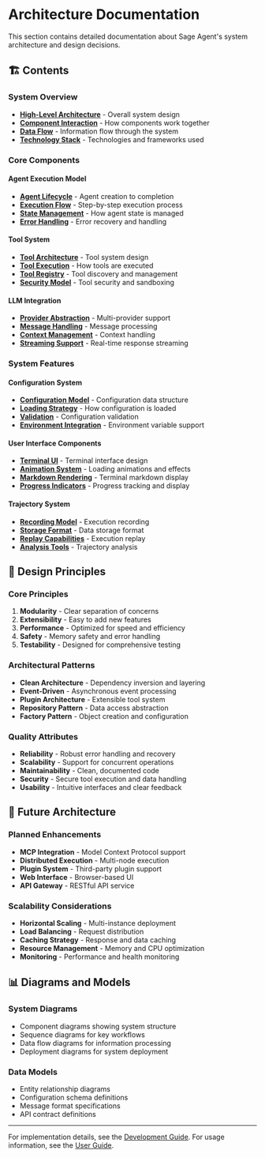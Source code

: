 # Architecture Documentation

This section contains detailed documentation about Sage Agent's system architecture and design decisions.

## 🏗️ Contents

### System Overview
- **[High-Level Architecture](system-overview.md#high-level-architecture)** - Overall system design
- **[Component Interaction](system-overview.md#component-interaction)** - How components work together
- **[Data Flow](system-overview.md#data-flow)** - Information flow through the system
- **[Technology Stack](system-overview.md#technology-stack)** - Technologies and frameworks used

### Core Components

#### Agent Execution Model
- **[Agent Lifecycle](agent-execution.md#lifecycle)** - Agent creation to completion
- **[Execution Flow](agent-execution.md#execution-flow)** - Step-by-step execution process
- **[State Management](agent-execution.md#state-management)** - How agent state is managed
- **[Error Handling](agent-execution.md#error-handling)** - Error recovery and handling

#### Tool System
- **[Tool Architecture](tool-system.md#architecture)** - Tool system design
- **[Tool Execution](tool-system.md#execution)** - How tools are executed
- **[Tool Registry](tool-system.md#registry)** - Tool discovery and management
- **[Security Model](tool-system.md#security)** - Tool security and sandboxing

#### LLM Integration
- **[Provider Abstraction](llm-integration.md#provider-abstraction)** - Multi-provider support
- **[Message Handling](llm-integration.md#message-handling)** - Message processing
- **[Context Management](llm-integration.md#context-management)** - Context handling
- **[Streaming Support](llm-integration.md#streaming)** - Real-time response streaming

### System Features

#### Configuration System
- **[Configuration Model](configuration.md#model)** - Configuration data structure
- **[Loading Strategy](configuration.md#loading)** - How configuration is loaded
- **[Validation](configuration.md#validation)** - Configuration validation
- **[Environment Integration](configuration.md#environment)** - Environment variable support

#### User Interface Components
- **[Terminal UI](ui-components.md#terminal-ui)** - Terminal interface design
- **[Animation System](ui-components.md#animations)** - Loading animations and effects
- **[Markdown Rendering](ui-components.md#markdown)** - Terminal markdown display
- **[Progress Indicators](ui-components.md#progress)** - Progress tracking and display

#### Trajectory System
- **[Recording Model](trajectory-system.md#recording)** - Execution recording
- **[Storage Format](trajectory-system.md#storage)** - Data storage format
- **[Replay Capabilities](trajectory-system.md#replay)** - Execution replay
- **[Analysis Tools](trajectory-system.md#analysis)** - Trajectory analysis

## 🔧 Design Principles

### Core Principles
1. **Modularity** - Clear separation of concerns
2. **Extensibility** - Easy to add new features
3. **Performance** - Optimized for speed and efficiency
4. **Safety** - Memory safety and error handling
5. **Testability** - Designed for comprehensive testing

### Architectural Patterns
- **Clean Architecture** - Dependency inversion and layering
- **Event-Driven** - Asynchronous event processing
- **Plugin Architecture** - Extensible tool system
- **Repository Pattern** - Data access abstraction
- **Factory Pattern** - Object creation and configuration

### Quality Attributes
- **Reliability** - Robust error handling and recovery
- **Scalability** - Support for concurrent operations
- **Maintainability** - Clean, documented code
- **Security** - Secure tool execution and data handling
- **Usability** - Intuitive interfaces and clear feedback

## 🚀 Future Architecture

### Planned Enhancements
- **MCP Integration** - Model Context Protocol support
- **Distributed Execution** - Multi-node execution
- **Plugin System** - Third-party plugin support
- **Web Interface** - Browser-based UI
- **API Gateway** - RESTful API service

### Scalability Considerations
- **Horizontal Scaling** - Multi-instance deployment
- **Load Balancing** - Request distribution
- **Caching Strategy** - Response and data caching
- **Resource Management** - Memory and CPU optimization
- **Monitoring** - Performance and health monitoring

## 📊 Diagrams and Models

### System Diagrams
- Component diagrams showing system structure
- Sequence diagrams for key workflows
- Data flow diagrams for information processing
- Deployment diagrams for system deployment

### Data Models
- Entity relationship diagrams
- Configuration schema definitions
- Message format specifications
- API contract definitions

---

For implementation details, see the [Development Guide](../development/).
For usage information, see the [User Guide](../user-guide/).
